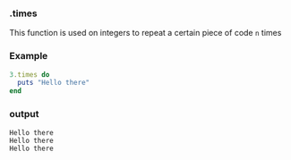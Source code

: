 ### .times

This function is used on integers to repeat a certain piece of code `n` times

### Example

```rb
3.times do
  puts "Hello there"
end
```

### output

```shell
Hello there
Hello there
Hello there
```
